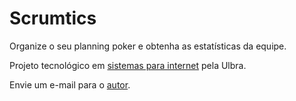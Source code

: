 # Scrumtics
Organize o seu planning poker e obtenha as estatísticas da equipe.

Projeto tecnológico em [sistemas para internet](https://www.ulbra.br/ead/graduacao/ead/sistemas-para-internet/superior-de-tecnologia) pela Ulbra.

Envie um e-mail para o [autor](gawarez@gmail.com).
